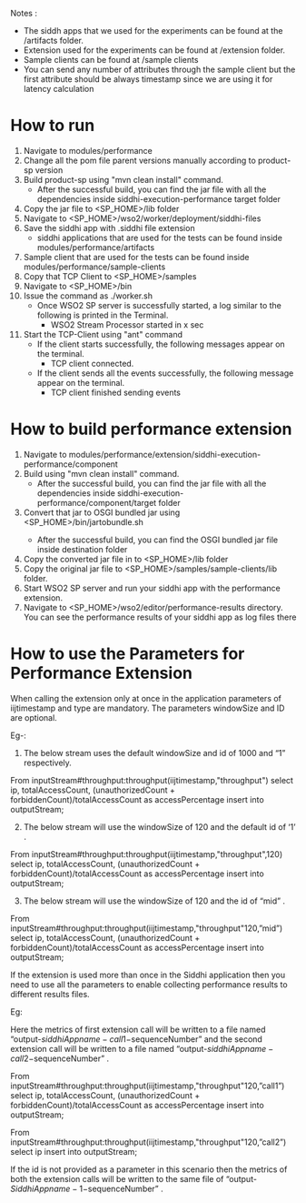 Notes :
* The siddh apps that we used for the experiments can be found at the /artifacts folder.
* Extension used for the experiments can be found at /extension folder.
* Sample clients can be found at /sample clients
* You can send any number of attributes through the sample client but the first attribute should be always timestamp
  since we are using it for latency calculation

How to run
==========

1. Navigate to modules/performance
2. Change all the pom file parent versions manually according to product-sp version
3. Build product-sp using "mvn clean install" command.
   * After the successful build, you can find the jar file with all the
     dependencies inside siddhi-execution-performance target folder
4. Copy the jar file to <SP_HOME>/lib folder
5. Navigate to <SP_HOME>/wso2/worker/deployment/siddhi-files
6. Save the siddhi app with .siddhi file extension
    * siddhi applications that are used for the tests can be found inside modules/performance/artifacts
7. Sample client that are used for the tests can be found inside modules/performance/sample-clients
8. Copy that TCP Client to <SP_HOME>/samples
9. Navigate to <SP_HOME>/bin
10. Issue the command as ./worker.sh
    * Once WSO2 SP server is successfully started, a log similar to the following is printed in the Terminal.
        * WSO2 Stream Processor started in x sec
11. Start the TCP-Client using "ant" command
    * If the client starts successfully, the following messages appear on the terminal.
        * TCP client connected.
    * If the client sends all the events successfully, the following message appear on the terminal.
        * TCP client finished sending events

How to build performance extension
==================================

1. Navigate to modules/performance/extension/siddhi-execution-performance/component
2. Build using "mvn clean install" command.
    * After the successful build, you can find the jar file with all the
     dependencies inside siddhi-execution-performance/component/target folder
3. Convert that jar to OSGI bundled jar using <SP_HOME>/bin/jartobundle.sh <source><destination> 
    * After the successful build, you can find the OSGI bundled jar file inside 
      destination folder
4. Copy the converted jar file in <destination> to <SP_HOME>/lib folder
5. Copy the original jar file to <SP_HOME>/samples/sample-clients/lib folder.
6. Start WSO2 SP server and run your siddhi app with the performance extension.
7. Navigate to <SP_HOME>/wso2/editor/performance-results directory.
   You can see the performance results of your siddhi app as log files there

How to use the Parameters for Performance Extension
===================================================

When calling the extension only at once in the application parameters of iijtimestamp and type are mandatory. The parameters windowSize and ID are optional.

Eg-:

1. The below stream uses the default windowSize and id of 1000 and “1” respectively.

From inputStream#throughput:throughput(iijtimestamp,"throughput")
select ip, totalAccessCount, (unauthorizedCount + forbiddenCount)/totalAccessCount as accessPercentage
insert into outputStream;

2. The below stream will  use the windowSize of 120 and the default id of ‘1’ .

From inputStream#throughput:throughput(iijtimestamp,"throughput",120)
select ip, totalAccessCount, (unauthorizedCount + forbiddenCount)/totalAccessCount as accessPercentage
insert into outputStream;

3. The below stream will  use the windowSize of 120 and the id of “mid” .

From inputStream#throughput:throughput(iijtimestamp,"throughput"120,”mid”)
select ip, totalAccessCount, (unauthorizedCount + forbiddenCount)/totalAccessCount as accessPercentage
insert into outputStream;


If the extension is used more than once in the Siddhi application then you need to use  all the parameters to enable collecting performance results to different results files.

Eg:

Here the metrics of first extension call will be written to  a file named “output-$siddhiAppname-call1-$sequenceNumber” and the second extension call will be written to a file named “output-$siddhiAppname-call2-$sequenceNumber” .

From inputStream#throughput:throughput(iijtimestamp,"throughput"120,”call1”)
select ip, totalAccessCount, (unauthorizedCount + forbiddenCount)/totalAccessCount as accessPercentage
insert into outputStream;

From inputStream#throughput:throughput(iijtimestamp,"throughput"120,”call2”)
select ip
insert into outputStream;

If the id is not provided as a parameter in this scenario then the metrics of both the extension calls will be written to the same file of  “output-$SiddhiAppname-1-$sequenceNumber” .



